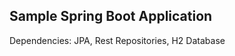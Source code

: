 Sample Spring Boot Application
-----------------------------------------------

Dependencies: JPA, Rest Repositories, H2 Database
